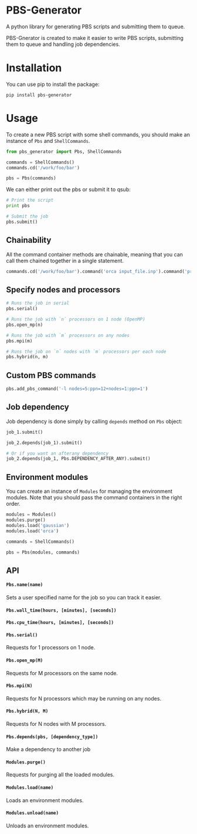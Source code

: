# PBS-Generator
A python library for generating PBS scripts and submitting them to queue.

PBS-Gnerator is created to make it easier to write PBS scripts, submitting them to queue and handling job dependencies.

# Installation
You can use pip to install the package:

```
pip install pbs-generator
```

# Usage

To create a new PBS script with some shell commands, you should make an instance of `Pbs` and `ShellCommands`.

```python
from pbs_generator import Pbs, ShellCommands

commands = ShellCommands()
commands.cd('/work/foo/bar')

pbs = Pbs(commands)
```

We can either print out the pbs or submit it to qsub:

```python
# Print the script
print pbs

# Submit the job
pbs.submit()
```

## Chainability
All the command container methods are chainable, meaning that you can call them chained together in a single statement.

```python
commands.cd('/work/foo/bar').command('orca input_file.inp').command('program arg1 arg2')
```

## Specify nodes and processors
```python
# Runs the job in serial
pbs.serial()

# Runs the job with `n` processors on 1 node (OpenMP)
pbs.open_mp(n)

# Runs the job with `m` processors on any nodes
pbs.mpi(m)

# Runs the job on `n` nodes with `m` processors per each node
pbs.hybrid(n, m)
```

## Custom PBS commands
```python
pbs.add_pbs_command('-l nodes=5:ppn=12+nodes=1:ppn=1')
```

## Job dependency
Job dependency is done simply by calling `depends` method on `Pbs` object:

```python
job_1.submit()

job_2.depends(job_1).submit()

# Or if you want an afterany dependency
job_2.depends(job_1, Pbs.DEPENDENCY_AFTER_ANY).submit()
```

## Environment modules
You can create an instance of `Modules` for managing the environment modules. Note that you should pass the command containers in the right order.

```python
modules = Modules()
modules.purge()
modules.load('gaussian')
modules.load('orca')

commands = ShellCommands()

pbs = Pbs(modules, commands)
```
## API
#### `Pbs.name(name)`
Sets a user specified name for the job so you can track it easier.

#### `Pbs.wall_time(hours, [minutes], [seconds])`
#### `Pbs.cpu_time(hours, [minutes], [seconds])`

#### `Pbs.serial()`
Requests for 1 processors on 1 node.

#### `Pbs.open_mp(M)`
Requests for M processors on the same node.

#### `Pbs.mpi(N)`
Requests for N processors which may be running on any nodes.

#### `Pbs.hybrid(N, M)`
Requests for N nodes with M processors.

#### `Pbs.depends(pbs, [dependency_type])`
Make a dependency to another job

#### `Modules.purge()`
Requests for purging all the loaded modules.

#### `Modules.load(name)`
Loads an environment modules.

#### `Modules.unload(name)`
Unloads an environment modules.
